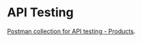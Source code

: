 # API Testing

[Postman collection for API testing - Products](https://www.postman.com/spacecraft-participant-33679171/workspace/uliana-s-workspace/collection/38492261-3a7399af-aace-40ba-ae25-3be62e49ec5c?action=share&creator=38492261&active-environment=38492261-d36de2d1-48dd-45c3-b012-eb165acf7550).
